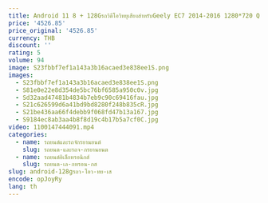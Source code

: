 ```yaml
---
title: Android 11 8 + 128GรถวิดีโอวิทยุเสียงสําหรับGeely EC7 2014-2016 1280*720 QLEDหน้าจอCarplay GPS AM FMรถมัลติมีเดียวิทยุอัตโนมัติ
price: '4526.85'
price_original: '4526.85'
currency: THB
discount: ''
rating: 5
volume: 94
image: S23fbbf7ef1a143a3b16acaed3e838ee1S.png
images:
  - S23fbbf7ef1a143a3b16acaed3e838ee1S.png
  - S81e0e22e8d354de5bc76bf6585a950c0v.jpg
  - Sd32aad47481b4834b7eb9c90c69416fau.jpg
  - S21c626599d6a41bd9bd8280f248b835cR.jpg
  - S21be436aa66f4debb9f068fd47b13a167.jpg
  - S9184ec8ab3aa4b8f8d19c4b17b5a7cf0C.jpg
video: 1100147444091.mp4
categories:
  - name: รถยนต์และรถจักรยานยนต์
    slug: รถยนต-และรถจ-กรยานยนต
  - name: รถยนต์อิเล็กทรอนิกส์
    slug: รถยนต-เล-กทรอน-กส
slug: android-128gรถว-โอว-ทย-เส
encode: opJoyRy
lang: th
---
```

  